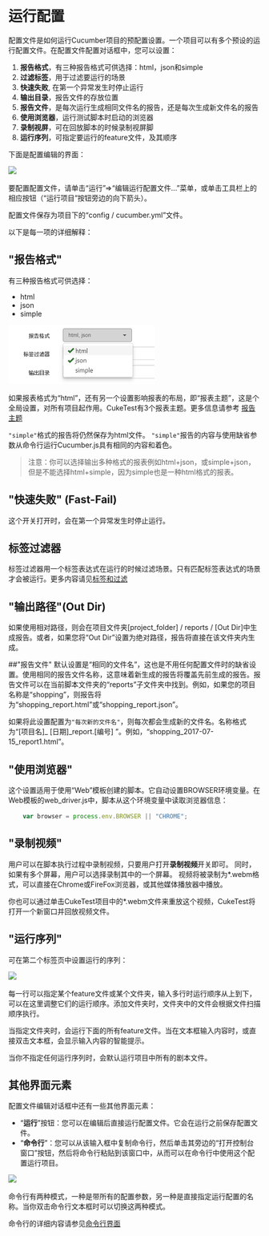 # 运行配置

配置文件是如何运行Cucumber项目的预配置设置。一个项目可以有多个预设的运行配置文件。在配置文件配置对话框中，您可以设置：

1. **报告格式**，有三种报告格式可供选择：html，json和simple
2. **过滤标签**，用于过滤要运行的场景
3. **快速失败**, 在第一个异常发生时停止运行
3. **输出目录**，报告文件的存放位置
4. **报告文件**，是每次运行生成相同文件名的报告，还是每次生成新文件名的报告
5. **使用浏览器**，运行测试脚本时启动的浏览器
6. **录制视屏**，可在回放脚本的时候录制视屏脚
7. **运行序列**，可指定要运行的feature文件，及其顺序

下面是配置编辑的界面：

![](assets/run_profile.png)

要配置配置文件，请单击“运行”=>“编辑运行配置文件...”菜单，或单击工具栏上的相应按钮（“运行项目”按钮旁边的向下箭头）。 

配置文件保存为项目下的“config / cucumber.yml”文件。

以下是每一项的详细解释：

<a id="format"></a>
## "报告格式"

有三种报告格式可供选择：
* html
* json
* simple

![](assets/report_format.png)

如果报表格式为“html”，还有另一个设置影响报表的布局，即“报表主题”，这是个全局设置，对所有项目起作用。CukeTest有3个报表主题。更多信息请参考 [报告主题](/execution/reports.md#theme)

`"simple"`格式的报告将仍然保存为html文件。 `"simple"`报告的内容与使用缺省参数从命令行运行Cucumber.js具有相同的内容和着色。

>注意：你可以选择输出多种格式的报表例如html+json，或simple+json，但是不能选择html+simple，因为simple也是一种html格式的报表。

## "快速失败" (Fast-Fail)

这个开关打开时，会在第一个异常发生时停止运行。

## 标签过滤器

标签过滤器用一个标签表达式在运行的时候过滤场景。只有匹配标签表达式的场景才会被运行。更多内容请见[标签和过滤](/features/tags.md#run)

## "输出路径"(Out Dir)
如果使用相对路径，则会在项目文件夹[project_folder] / reports / [Out Dir]中生成报告。或者，如果您将“Out Dir”设置为绝对路径，报告将直接在该文件夹内生成。

##"报告文件"
默认设置是“相同的文件名”，这也是不用任何配置文件时的缺省设置。使用相同的报告文件名称，这意味着新生成的报告将覆盖先前生成的报告。报告文件可以在当前脚本文件夹的“reports”子文件夹中找到。例如，如果您的项目名称是“shopping”，则报告将为“shopping_report.html”或“shopping_report.json”。

如果将此设置配置为`"每次新的文件名"`，则每次都会生成新的文件名。名称格式为“[项目名]_ [日期]_report.[编号] ”。例如，“shopping_2017-07-15_report1.html”。

## "使用浏览器"
这个设置适用于使用“Web”模板创建的脚本。它自动设置BROWSER环境变量。在Web模板的web_driver.js中，脚本从这个环境变量中读取浏览器信息：
```javascript
    var browser = process.env.BROWSER || "CHROME";
```
    
## "录制视频"
用户可以在脚本执行过程中录制视频，只要用户打开**录制视频**开关即可。 同时，如果有多个屏幕，用户可以选择录制其中的一个屏幕。 视频将被录制为*.webm格式，可以直接在Chrome或FireFox浏览器，或其他媒体播放器中播放。

你也可以通过单击CukeTest项目中的*.webm文件来重放这个视频，CukeTest将打开一个新窗口并回放视频文件。

## "运行序列"

可在第二个标签页中设置运行的序列：

![](assets/run_sequence.png)

每一行可以指定某个feature文件或某个文件夹，输入多行时运行顺序从上到下，可以在这里调整它们的运行顺序。添加文件夹时，文件夹中的文件会根据文件扫描顺序执行。

当指定文件夹时，会运行下面的所有feature文件。当在文本框输入内容时，或直接双击文本框，会显示输入内容的智能提示。

当你不指定任何运行序列时，会默认运行项目中所有的剧本文件。



## 其他界面元素

配置文件编辑对话框中还有一些其他界面元素：

* “**运行**”按钮：您可以在编辑后直接运行配置文件。它会在运行之前保存配置文件。
* “**命令行**”：您可以从该输入框中复制命令行，然后单击其旁边的“打开控制台窗口”按钮，然后将命令行粘贴到该窗口中，从而可以在命令行中使用这个配置运行项目。

![](assets/run_from_command.png)

命令行有两种模式，一种是带所有的配置参数，另一种是直接指定运行配置的名称。当你双击命令行文本框时可以切换这两种模式。

命令行的详细内容请参见[命令行界面](/execution/cli.md)